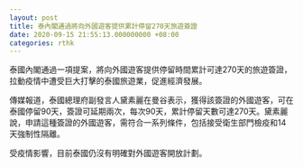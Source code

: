 ```yaml
---
layout: post
title: 泰內閣通過將向外國遊客提供累計停留270天旅遊簽證
date: 2020-09-15 21:55:13.000000000 +08:00
categories: rthk
---
```


泰國內閣通過一項提案，將向外國遊客提供停留時間累計可達270天的旅遊簽證，拉動疫情中遭受巨大打擊的泰國旅遊業，促進經濟發展。

傳媒報道，泰國總理府副發言人黛素麗在曼谷表示，獲得該簽證的外國遊客，可在泰國停留90天，簽證可延期兩次，每次90天，累計停留天數可達270天。黛素麗說，申請這種簽證的外國遊客，需符合一系列條件，包括接受衛生部門檢疫和14天強制性隔離。

受疫情影響，目前泰國仍沒有明確對外國遊客開放計劃。
